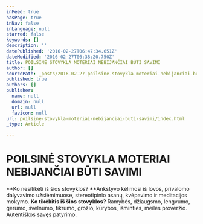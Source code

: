 ```yaml
---
inFeed: true
hasPage: true
inNav: false
inLanguage: null
starred: false
keywords: []
description: ''
datePublished: '2016-02-27T06:47:34.651Z'
dateModified: '2016-02-27T06:38:20.750Z'
title: POILSINĖ STOVYKLA MOTERIAI NEBIJANČIAI BŪTI SAVIMI
author: []
sourcePath: _posts/2016-02-27-poilsine-stovykla-moteriai-nebijanciai-buti-savimi.md
published: true
authors: []
publisher:
  name: null
  domain: null
  url: null
  favicon: null
url: poilsine-stovykla-moteriai-nebijanciai-buti-savimi/index.html
_type: Article

---
```

# POILSINĖ STOVYKLA MOTERIAI NEBIJANČIAI BŪTI SAVIMI

**Ko nesitikėti iš šios stovyklos? **Ankstyvo kėlimosi iš lovos, privalomo dalyvavimo užsiėmimuose, stereotipinio asanų, kvėpavimo ir meditacijos mokymo. **Ko tikėkitis iš šios stovyklos?** Ramybės, džiaugsmo, lengvumo, gerumo, švelnumo, tikrumo, grožio, kūrybos, išminties, meilės proveržio. Autentiškos savęs patyrimo.